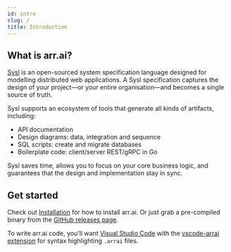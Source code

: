 ```yaml
---
id: intro
slug: /
title: Introduction
---
```


## What is arr.ai?

[Sysl](https://github.com/anz-bank/sysl) is an open-sourced system specification language designed for modelling distributed web applications. A Sysl specification captures the design of your project—or your entire organisation—and becomes a single source of truth.

Sysl supports an ecosystem of tools that generate all kinds of artifacts, including:

- API documentation
- Design diagrams: data, integration and sequence
- SQL scripts: create and migrate databases
- Boilerplate code: client/server REST/gRPC in Go

Sysl saves time, allows you to focus on your core business logic, and guarantees that the design and implementation stay in sync.

## Get started

Check out [Installation](./install) for how to install arr.ai. Or just grab a pre-compiled binary from the [GitHub releases page](https://github.com/arr-ai/arrai/releases).

To write arr.ai code, you'll want [Visual Studio Code](https://code.visualstudio.com/) with the [vscode-arrai extension](https://marketplace.visualstudio.com/items?itemName=arr-ai.vscode-arrai) for syntax highlighting `.arrai` files.
